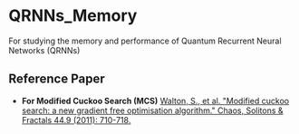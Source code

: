 # QRNNs_Memory

For studying the memory and performance of Quantum Recurrent Neural Networks (QRNNs)

## Reference Paper

* **For Modified Cuckoo Search (MCS)**
[Walton, S., et al. "Modified cuckoo search: a new gradient free optimisation algorithm." Chaos, Solitons & Fractals 44.9 (2011): 710-718.](https://www.sciencedirect.com/science/article/abs/pii/S096007791100107X)
